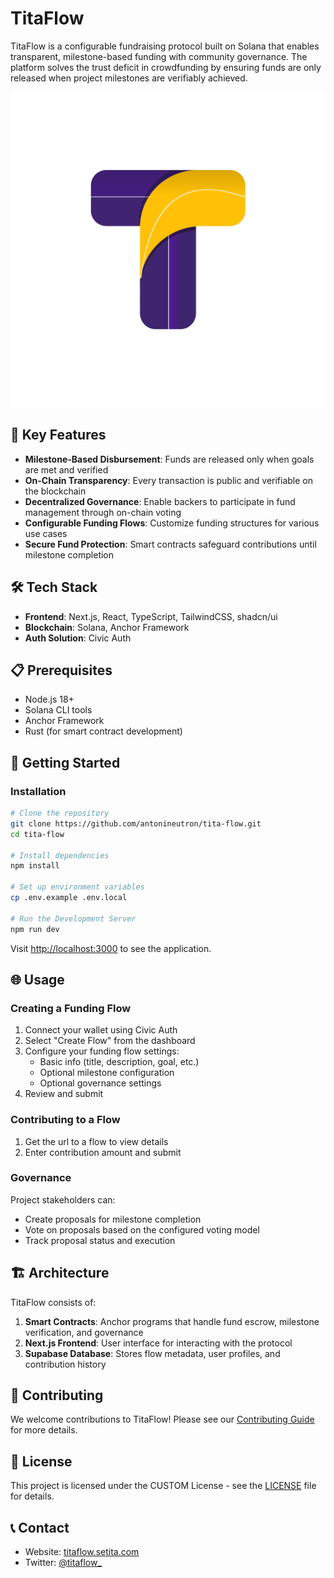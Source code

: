 # TitaFlow

TitaFlow is a configurable fundraising protocol built on Solana that enables transparent, milestone-based funding with community governance. The platform solves the trust deficit in crowdfunding by ensuring funds are only released when project milestones are verifiably achieved.

![TitaFlow Banner](public/logo.png)

## 🚀 Key Features

- **Milestone-Based Disbursement**: Funds are released only when goals are met and verified
- **On-Chain Transparency**: Every transaction is public and verifiable on the blockchain
- **Decentralized Governance**: Enable backers to participate in fund management through on-chain voting
- **Configurable Funding Flows**: Customize funding structures for various use cases
- **Secure Fund Protection**: Smart contracts safeguard contributions until milestone completion

## 🛠️ Tech Stack

- **Frontend**: Next.js, React, TypeScript, TailwindCSS, shadcn/ui
- **Blockchain**: Solana, Anchor Framework
- **Auth Solution**: Civic Auth

## 📋 Prerequisites

- Node.js 18+
- Solana CLI tools
- Anchor Framework
- Rust (for smart contract development)

## 🔧 Getting Started

### Installation

```bash
# Clone the repository
git clone https://github.com/antonineutron/tita-flow.git
cd tita-flow

# Install dependencies
npm install

# Set up environment variables
cp .env.example .env.local

# Run the Development Server
npm run dev
```

Visit [http://localhost:3000](http://localhost:3000) to see the application.

## 🌐 Usage

### Creating a Funding Flow

1. Connect your wallet using Civic Auth
2. Select "Create Flow" from the dashboard
3. Configure your funding flow settings:
   - Basic info (title, description, goal, etc.)
   - Optional milestone configuration
   - Optional governance settings
4. Review and submit

### Contributing to a Flow

1. Get the url to a flow to view details
2. Enter contribution amount and submit

### Governance

Project stakeholders can:
- Create proposals for milestone completion
- Vote on proposals based on the configured voting model
- Track proposal status and execution

## 🏗️ Architecture

TitaFlow consists of:

1. **Smart Contracts**: Anchor programs that handle fund escrow, milestone verification, and governance
2. **Next.js Frontend**: User interface for interacting with the protocol
3. **Supabase Database**: Stores flow metadata, user profiles, and contribution history

## 🤝 Contributing

We welcome contributions to TitaFlow! Please see our [Contributing Guide](CONTRIBUTING.md) for more details.

## 📜 License

This project is licensed under the CUSTOM License - see the [LICENSE](LICENSE) file for details.

## 📞 Contact

- Website: [titaflow.setita.com](https://titaflow.setita.com)
- Twitter: [@titaflow_](https://twitter.com/titaflow_)

